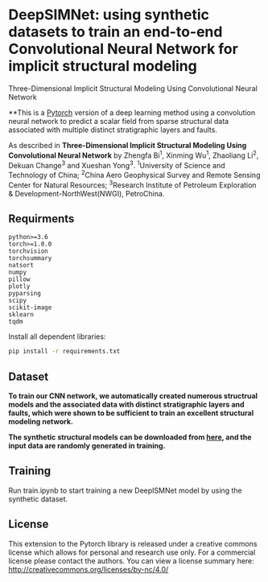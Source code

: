 # DeepSIMNet: using synthetic datasets to train an end-to-end Convolutional Neural Network for implicit structural modeling
Three-Dimensional Implicit Structural Modeling Using Convolutional Neural Network

**This is a [Pytorch](https://pytorch.org/) version of a deep learning method using a convolution neural network to predict a scalar field from sparse structural data associated with multiple distinct stratigraphic layers and faults.  

As described in **Three-Dimensional Implicit Structural Modeling Using Convolutional Neural Network** by Zhengfa Bi<sup>1</sup>, 
Xinming Wu<sup>1</sup>, 
Zhaoliang Li<sup>2</sup>, 
Dekuan Change<sup>3</sup> and
Xueshan Yong<sup>3</sup>.
<sup>1</sup>University of Science and Technology of China; <sup>2</sup>China Aero Geophysical Survey and Remote Sensing Center for Natural Resources; <sup>3</sup>Research Institute of Petroleum Exploration \& Development-NorthWest(NWGI), PetroChina.

## Requirments

```
python>=3.6
torch>=1.0.0
torchvision
torchsummary
natsort
numpy
pillow
plotly
pyparsing
scipy
scikit-image
sklearn
tqdm
```
Install all dependent libraries:
```bash
pip install -r requirements.txt
```
## Dataset

**To train our CNN network, we automatically created numerous structrual models and the associated data with distinct stratigraphic layers and faults, which were shown to be sufficient to train an excellent structural modeling network.** 

**The synthetic structural models can be downloaded from [here](https://doi.org/10.5281/zenodo.6480165), and the input data are randomly generated in training.**

## Training

Run train.ipynb to start training a new DeepISMNet model by using the synthetic dataset.

## License

This extension to the Pytorch library is released under a creative commons license which allows for personal and research use only. 
For a commercial license please contact the authors. You can view a license summary here: http://creativecommons.org/licenses/by-nc/4.0/
